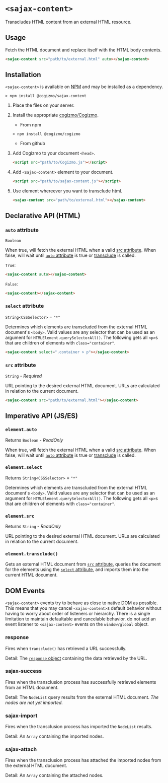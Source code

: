 # `<sajax-content>`
Transcludes HTML content from an external HTML resource.

## Usage

Fetch the HTML document and replace itself with the HTML body contents.
```html
<sajax-content src="path/to/external.html" auto></sajax-content>
```

## Installation

`<sajax-content>` is available on [NPM](https://www.npmjs.com/package/@cogizmo/sajax-content) and may be installed as  a dependency.

```
> npm install @cogizmo/sajax-content
```

1. Place the files on your server.

2. Install the appropriate [cogizmo/Cogizmo](https://github.com/cogizmo/cogizmo).
    * From npm
    ```
    > npm install @cogizmo/cogizmo
    ```

    * From github

3. Add Cogizmo to your document `<head>`.

    ```html
    <script src="path/to/Cogizmo.js"></script>
    ```

4. Add `<sajax-content>` element to your document.

    ```html
    <script src="path/to/sajax-content.js"></script>
    ```

6. Use element whereever you want to transclude html.

    ```html
    <sajax-content src="path/to/external.html"></sajax-content>
    ```

## Declarative API (HTML)

### `auto` attribute

`Boolean`

When true, will fetch the external HTML when a valid [src attribute](#src-attribute). When false, will wait until [`auto` attribute](#auto-attribute) is true or [transclude](#transclude()) is called.

`True`:
```html
<sajax-content auto></sajax-content>
```

`False`:
```html
<sajax-content></sajax-content>
```

### `select` attribute

`String<CSSSelector>` = `"*"`

Determines which elements are transcluded from the external HTML document's `<body>`. Valid values are any selector that can be used as an argument for `HTMLElement.querySelectorAll()`. The following gets all `<p>`s that are children of elements with `class="container"`.

```html
<sajax-content select=".container > p"></sajax-content>
```

### `src` attribute

`String` - *Required*

URL pointing to the desired external HTML document. URLs are calculated in relation to the current document.

```html
<sajax-content src="path/to/external.html"></sajax-content>
```

## Imperative API (JS/ES)

### `element.auto`

Returns `Boolean` - *ReadOnly*

When true, will fetch the external HTML when a valid [src attribute](#src-attribute). When false, will wait until [`auto` attribute](#auto-attribute) is true or [transclude](#transclude()) is called.

### `element.select`

Returns `String<CSSSelector>` = `"*"`

Determines which elements are transcluded from the external HTML document's `<body>`. Valid values are any selector that can be used as an argument for `HTMLElement.querySelectorAll()`. The following gets all `<p>`s that are children of elements with `class="container"`.

### `element.src`

Returns `String` - *ReadOnly*

URL pointing to the desired external HTML document. URLs are calculated in relation to the current document.

### `element.transclude()`

Gets an external HTML document from [`src` attribute](), queries the document for the elements using the [`select` attribute](#select), and imports them into the current HTML document.

## DOM Events

`<sajax-content>` events try to behave as close to native DOM as possible. This means that you may cancel `<sajax-content>`s default behavior without having to worry about order of listeners or hierarchy. There is a single limitation to maintain defaultable and cancelable behavior. do not add an event listener to `<sajax-content>` events on the `window/global` object.

### response

Fires when `transclude()` has retrieved a URL successfully.

Detail: The [`response` object](https://developer.mozilla.org/en-US/docs/Web/API/Response) containing the data retrieved by the URL.

### sajax-success

Fires when the transclusion process has successfully retrieved elements from an HTML document.

Detail: The `NodeList` query results from the external HTML document. *The nodes are not yet imported.*

### sajax-import

Fires when the transclusion process has imported the `NodeList` results.

Detail: An `Array` containing the imported nodes.

### sajax-attach

Fires when the transclusion process has attached the imported nodes from the external HTML document.

Detail: An `Array` containing the attached nodes.

